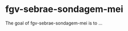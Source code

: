 
# fgv-sebrae-sondagem-mei

<!-- badges: start -->
<!-- badges: end -->

The goal of fgv-sebrae-sondagem-mei is to ...

